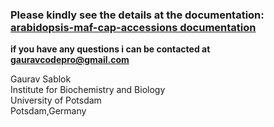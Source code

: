 ### Please kindly see the details at the documentation: [arabidopsis-maf-cap-accessions documentation](https://github.com/codecreatede/arabidopsis-maf-cap-acccession/tree/main/docs)

**if you have any questions i can be contacted at gauravcodepro@gmail.com**

Gaurav Sablok \
Institute for Biochemistry and Biology \
University of Potsdam \
Potsdam,Germany 
